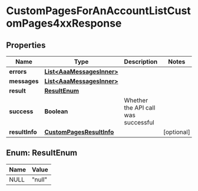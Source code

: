 

# CustomPagesForAnAccountListCustomPages4xxResponse


## Properties

| Name | Type | Description | Notes |
|------------ | ------------- | ------------- | -------------|
|**errors** | [**List&lt;AaaMessagesInner&gt;**](AaaMessagesInner.md) |  |  |
|**messages** | [**List&lt;AaaMessagesInner&gt;**](AaaMessagesInner.md) |  |  |
|**result** | [**ResultEnum**](#ResultEnum) |  |  |
|**success** | **Boolean** | Whether the API call was successful |  |
|**resultInfo** | [**CustomPagesResultInfo**](CustomPagesResultInfo.md) |  |  [optional] |



## Enum: ResultEnum

| Name | Value |
|---- | -----|
| NULL | &quot;null&quot; |



